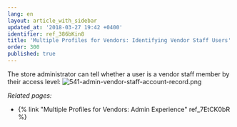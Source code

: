 ```yaml
---
lang: en
layout: article_with_sidebar
updated_at: '2018-03-27 19:42 +0400'
identifier: ref_386bKin8
title: 'Multiple Profiles for Vendors: Identifying Vendor Staff Users'
order: 300
published: true
---
```

The store administrator can tell whether a user is a vendor staff member by their access level:
![541-admin-vendor-staff-account-record.png]({{site.baseurl}}/attachments/ref_386bKin8/541-admin-vendor-staff-account-record.png)


_Related pages:_
   
   * {% link "Multiple Profiles for Vendors: Admin Experience" ref_7EtCK0bR %}
